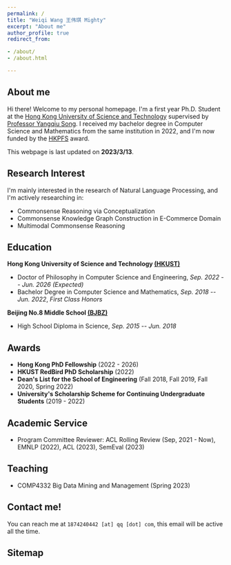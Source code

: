 ```yaml
---
permalink: /
title: "Weiqi Wang 王伟琪 Mighty"
excerpt: "About me"
author_profile: true
redirect_from:

- /about/
- /about.html

---
```


## About me

Hi there! Welcome to my personal homepage. I'm a first year Ph.D. Student at
the [Hong Kong University of Science and Technology](https://hkust.edu.hk/) supervised
by [Professor Yangqiu Song](https://www.cse.ust.hk/~yqsong/). I received my bachelor degree in Computer Science
and Mathematics from the same institution in 2022, and I'm now funded by
the [HKPFS](https://fytgs.hkust.edu.hk/scholarships/hong-kong-phd-fellowship-scheme) award.

This webpage is last updated on **2023/3/13**.

## Research Interest

I'm mainly interested in the research of Natural Language Processing, and I'm actively researching in:

- Commonsense Reasoning via Conceptualization
- Commonsense Knowledge Graph Construction in E-Commerce Domain
- Multimodal Commonsense Reasoning

## Education

**Hong Kong University of Science and Technology [(HKUST)](https://hkust.edu.hk/)**

- Doctor of Philosophy in Computer Science and Engineering,  *Sep. 2022 -- Jun. 2026 (Expected)*
- Bachelor Degree in Computer Science and Mathematics,  *Sep. 2018 -- Jun. 2022*, *First Class Honors*

**Beijing No.8 Middle School [(BJBZ)](http://www.no8ms.bj.cn/)**

- High School Diploma in Science, *Sep. 2015 -- Jun. 2018*

## Awards

* **Hong Kong PhD Fellowship** (2022 - 2026)
* **HKUST RedBird PhD Scholarship** (2022)
* **Dean's List for the School of Engineering** (Fall 2018, Fall 2019, Fall 2020, Spring 2022)
* **University's Scholarship Scheme for Continuing Undergraduate Students** (2019 - 2022)

## Academic Service

* Program Committee Reviewer: ACL Rolling Review (Sep, 2021 - Now), EMNLP (2022), ACL (2023), SemEval (2023)

## Teaching

* COMP4332 Big Data Mining and Management (Spring 2023)

## Contact me!

You can reach me at `1874240442 [at] qq [dot] com`, this email will be active all the time.

## Sitemap

<script type='text/javascript' id='clustrmaps' src='//cdn.clustrmaps.com/map_v2.js?cl=ffffff&w=700&t=tt&d=DE2rC1_XQk9C3olzhHZGibG_eT8m4xfWcetZ15Zm4mQ&co=2d78ad&cmo=3acc3a&cmn=ff5353&ct=ffffff'></script>